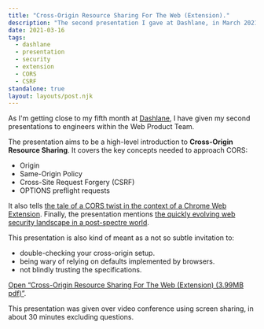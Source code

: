 ```yaml
---
title: "Cross-Origin Resource Sharing For The Web (Extension)."
description: "The second presentation I gave at Dashlane, in March 2021. A short introduction to Cross-Origin Resource Sharing (CORS), covering Origin, Same-Origin Policy, Cross-Site Request Forgery (CSRF), and a CORS twist with a Chrome Web Extension."
date: 2021-03-16
tags:
  - dashlane
  - presentation
  - security
  - extension
  - CORS
  - CSRF
standalone: true
layout: layouts/post.njk
---
```


As I'm getting close to my fifth month at [Dashlane](https://www.dashlane.com), I have given my second presentations to engineers within the Web Product Team.

The presentation aims to be a high-level introduction to **Cross-Origin Resource Sharing**.
It covers the key concepts needed to approach CORS:
- Origin
- Same-Origin Policy
- Cross-Site Request Forgery (CSRF)
- OPTIONS preflight requests

It also tells [the tale of a CORS twist in the context of a Chrome Web Extension](https://twitter.com/tpillard/status/1349669957764861952).
Finally, the presentation mentions [the quickly evolving web security landscape in a post-spectre world](https://w3c.github.io/webappsec-post-spectre-webdev/).

This presentation is also kind of meant as a not so subtle invitation to:
- double-checking your cross-origin setup.
- being wary of relying on defaults implemented by browsers.
- not blindly trusting the specifications.

[Open “Cross-Origin Resource Sharing For The Web (Extension) (3.99MB pdf)”](/public/timtechblog-dashlane-presentation-cross-origin-resource-sharing-march-2021.pdf).

This presentation was given over video conference using screen sharing, in about 30 minutes excluding questions.
